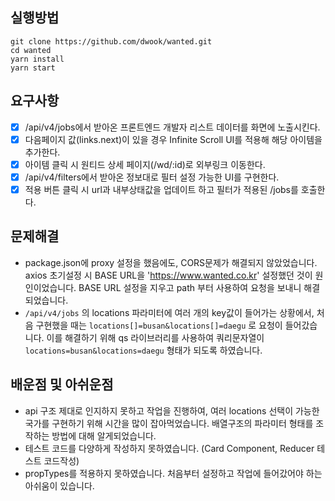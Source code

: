 ## 실행방법

```
git clone https://github.com/dwook/wanted.git
cd wanted
yarn install
yarn start
```

## 요구사항

- [x] /api/v4/jobs에서 받아온 프론트엔드 개발자 리스트 데이터를 화면에 노출시킨다.
- [x] 다음페이지 값(links.next)이 있을 경우 Infinite Scroll UI를 적용해 해당 아이템을 추가한다.
- [x] 아이템 클릭 시 원티드 상세 페이지(/wd/:id)로 외부링크 이동한다.
- [x] /api/v4/filters에서 받아온 정보대로 필터 설정 가능한 UI를 구현한다.
- [x] 적용 버튼 클릭 시 url과 내부상태값을 업데이트 하고 필터가 적용된 /jobs를 호출한다.

## 문제해결

- package.json에 proxy 설정을 했음에도, CORS문제가 해결되지 않았었습니다. axios 초기설정 시 BASE URL을 'https://www.wanted.co.kr' 설정했던 것이 원인이었습니다. BASE URL 설정을 지우고 path 부터 사용하여 요청을 보내니 해결되었습니다.
- `/api/v4/jobs` 의 locations 파라미터에 여러 개의 key값이 들어가는 상황에서, 처음 구현했을 때는 `locations[]=busan&locations[]=daegu` 로 요청이 들어갔습니다. 이를 해결하기 위해 qs 라이브러리를 사용하여 쿼리문자열이 `locations=busan&locations=daegu` 형태가 되도록 하였습니다.

## 배운점 및 아쉬운점
- api 구조 제대로 인지하지 못하고 작업을 진행하여, 여러 locations 선택이 가능한 국가를 구현하기 위해 시간을 많이 잡아먹었습니다. 배열구조의 파라미터 형태를 조작하는 방법에 대해 알게되었습니다.
- 테스트 코드를 다양하게 작성하지 못하였습니다. (Card Component, Reducer 테스트 코드작성)
- propTypes를 적용하지 못하였습니다. 처음부터 설정하고 작업에 들어갔어야 하는 아쉬움이 있습니다.
